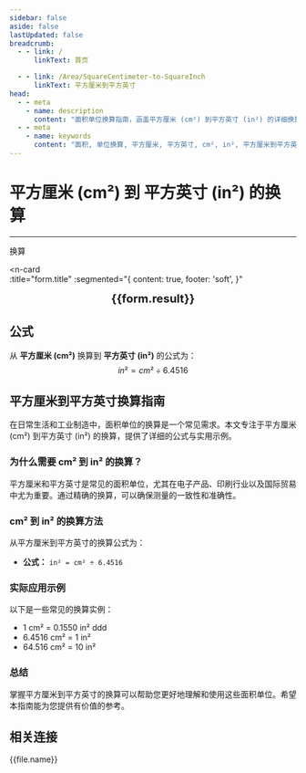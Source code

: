 ```yaml
---
sidebar: false
aside: false
lastUpdated: false
breadcrumb:
  - - link: /
      linkText: 首页

  - - link: /Area/SquareCentimeter-to-SquareInch
      linkText: 平方厘米到平方英寸
head:
  - - meta
    - name: description
      content: "面积单位换算指南，涵盖平方厘米 (cm²) 到平方英寸 (in²) 的详细换算公式与说明。"
  - - meta
    - name: keywords
      content: "面积, 单位换算, 平方厘米, 平方英寸, cm², in², 平方厘米到平方英寸, 面积换算指南, 平方厘米到平方英寸换算, 平方厘米转平方英寸, cm²到in²换算, 平方厘米平方英寸转换, 面积单位换算, 平方厘米换算平方英寸, 平方英寸平方厘米换算, cm²转in², 平方厘米到平方英寸转换器, 面积换算工具, 平方厘米平方英寸计算, 平方英寸换算平方厘米, in²到cm²换算, 面积单位转换, 平方厘米平方英寸对照, 平方英寸平方厘米计算器, 面积换算公式, 平方厘米转换平方英寸, 平方英寸换算器, 平方厘米计算平方英寸, cm²平方英寸换算, 面积单位对照表, 平方厘米到平方英寸公式, 平方英寸面积换算, 平方厘米平方英寸转换工具, 面积换算计算器, cm²转换in², 平方厘米平方英寸换算表"
---
```

# 平方厘米 (cm²) 到 平方英寸 (in²) 的换算
---
<script setup>
import { onMounted, reactive, inject, ref } from 'vue'
import { NButton, NForm, NFormItem, NInput, NInputNumber, NSelect, NCard, useMessage,NGrid ,NGi } from 'naive-ui'
import { defineClientComponent } from 'vitepress'
import { Area } from '../files';
const seoKey = [
  '平方厘米到平方英寸换算',
  '平方厘米转平方英寸',
  'cm²到in²换算',
  '平方厘米平方英寸转换',
  '面积单位换算',
  '平方厘米换算平方英寸',
  '平方英寸平方厘米换算',
  'cm²转in²',
  '平方厘米到平方英寸转换器',
  '面积换算工具',
  '平方厘米平方英寸计算',
  '平方英寸换算平方厘米',
  'in²到cm²换算',
  '面积单位转换',
  '平方厘米平方英寸对照',
  '平方英寸平方厘米计算器',
  '面积换算公式',
  '平方厘米转换平方英寸',
  '平方英寸换算器',
  '平方厘米计算平方英寸',
  'cm²平方英寸换算',
  '面积单位对照表',
  '平方厘米到平方英寸公式',
  '平方英寸面积换算',
  '平方厘米平方英寸转换工具',
  '面积换算计算器',
  'cm²转换in²',
  '平方厘米平方英寸换算表'
]

const convert = inject('convert')

const form = reactive({
  number: null,
  result: '',
  title: '平方厘米 (cm²) 到 平方英寸 (in²) 的换算',
})

const convertHandler = () => {
  if (form.number !== null && !isNaN(form.number)) {
    const convertedValue = parseFloat(form.number) / 6.4516
    form.result = `${form.number}cm² = ${convertedValue.toFixed(4)}in²`
  } else {
    form.result = '请输入有效的数值。'
  }
}
</script>

<n-form size="large" :model="form">
  <n-form-item label="平方厘米 (cm²)">
    <n-input-number v-model:value="form.number" placeholder="输入平方厘米" style="width: 100%" />
  </n-form-item>
  <n-form-item>
    <n-button type="info" @click="convertHandler" block>换算</n-button>
  </n-form-item>
</n-form>

<n-card  
  :title="form.title"
  :segmented="{
    content: true,
    footer: 'soft',
  }"
>
  <div  style="text-align:center;font-size:20px;">
    <strong>{{form.result}}</strong>
  </div>
    <template #footer>
    <div>
      <span v-for="item of seoKey">{{item}}，</span>
    </div>
  </template>
</n-card>

## 公式

从 **平方厘米 (cm²)** 换算到 **平方英寸 (in²)** 的公式为：
$$ in² = cm² \div 6.4516 $$

## 平方厘米到平方英寸换算指南

在日常生活和工业制造中，面积单位的换算是一个常见需求。本文专注于平方厘米 (cm²) 到平方英寸 (in²) 的换算，提供了详细的公式与实用示例。

### 为什么需要 cm² 到 in² 的换算？

平方厘米和平方英寸是常见的面积单位，尤其在电子产品、印刷行业以及国际贸易中尤为重要。通过精确的换算，可以确保测量的一致性和准确性。

### cm² 到 in² 的换算方法

从平方厘米到平方英寸的换算公式为：

- **公式：** `in² = cm² ÷ 6.4516`

### 实际应用示例

以下是一些常见的换算实例：

- 1 cm² = 0.1550 in²
ddd
- 6.4516 cm² = 1 in²
- 64.516 cm² = 10 in²

### 总结

掌握平方厘米到平方英寸的换算可以帮助您更好地理解和使用这些面积单位。希望本指南能为您提供有价值的参考。

## 相关连接
<n-grid x-gap="12" :cols="2">
  <n-gi v-for="(file, index) in Area" :key="index">
    <n-button
      text
      tag="a"
      :href="file.path"
      type="info"
    >
      {{file.name}}
    </n-button>
  </n-gi>
</n-grid>